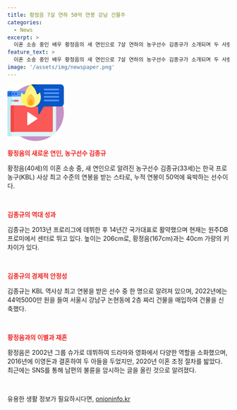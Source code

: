 ```yaml
---
title: 황정음 7살 연하 50억 연봉 강남 건물주
categories:
  - News
excerpt: >
  이혼 소송 중인 배우 황정음의 새 연인으로 7살 연하의 농구선수 김종규가 소개되며 두 사람의 열애설이 불거졌다. 김종규는 한국 프로농구(KBL) 사상 최고 수준의 연봉을 받는 스타로 알려져 있으며, 두 사람은 남편의 외도로 힘든 시기에 서로를 알아가며 가까워졌다고 함께 공개 데이트를 즐기고 있다. 황정음은 40세이며, 김종규는 33세로 국가대표 출신이며, 황정음과는 키 차이가 40cm나 났다. 두 사람은 최근 지난 2월에 이혼 조정 절차를 밟고 있다고 밝혔으며, 황정음은 남편의 불륜으로 힘든 시기를 겪었음을 SNS를 통해 암시했지만, 명예훼손 혐의로 피소된 상태이다.
feature_text: >
  이혼 소송 중인 배우 황정음의 새 연인으로 7살 연하의 농구선수 김종규가 소개되며 두 사람의 열애설이 불거졌다. 김종규는 한국 프로농구(KBL) 사상 최고 수준의 연봉을 받는 스타로 알려져 있으며, 두 사람은 남편의 외도로 힘든 시기에 서로를 알아가며 가까워졌다고 함께 공개 데이트를 즐기고 있다. 황정음은 40세이며, 김종규는 33세로 국가대표 출신이며, 황정음과는 키 차이가 40cm나 났다. 두 사람은 최근 지난 2월에 이혼 조정 절차를 밟고 있다고 밝혔으며, 황정음은 남편의 불륜으로 힘든 시기를 겪었음을 SNS를 통해 암시했지만, 명예훼손 혐의로 피소된 상태이다.
image: '/assets/img/newspaper.png'
---
```


<p><img src="/assets/img/news.png" alt="rentncar 속보" /></p>

<p><b><span style="color: #ee2323;">황정음의 새로운 연인, 농구선수 김종규</span></b></p>

<p>황정음(40세)의 이혼 소송 중, 새 연인으로 알려진 농구선수 김종규(33세)는 한국 프로농구(KBL) 사상 최고 수준의 연봉을 받는 스타로, 누적 연봉이 50억에 육박하는 선수이다.</p>

<p data-ke-size="size16">&nbsp;</p>

<p><b><span style="color: #ee2323;">김종규의 역대 성과</span></b></p>

<p>김종규는 2013년 프로리그에 데뷔한 후 14년간 국가대표로 활약했으며 현재는 원주DB 프로미에서 센터로 뛰고 있다. 높이는 206cm로, 황정음(167cm)과는 40cm 가량의 키 차이가 있다.</p>

<p data-ke-size="size16">&nbsp;</p>

<p><b><span style="color: #ee2323;">김종규의 경제적 안정성</span></b></p>

<p>김종규는 KBL 역사상 최고 연봉을 받은 선수 중 한 명으로 알려져 있으며, 2022년에는 44억5000만 원을 들여 서울시 강남구 논현동에 2층 짜리 건물을 매입하여 건물을 신축했다.</p>

<p data-ke-size="size16">&nbsp;</p>

<p><b><span style="color: #ee2323;">황정음과의 이별과 재혼</span></b></p>

<p>황정음은 2002년 그룹 슈가로 데뷔하여 드라마와 영화에서 다양한 역할을 소화했으며, 2016년에 이영돈과 결혼하여 두 아들을 두었지만, 2020년 이혼 조정 절차를 밟았다. 최근에는 SNS를 통해 남편의 불륜을 암시하는 글을 올린 것으로 알려졌다.</p>

<p data-ke-size="size16">&nbsp;</p>
유용한 생활 정보가 필요하시다면, <a href="https://onioninfo.kr" rel="dofollow">onioninfo.kr</a>


